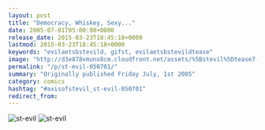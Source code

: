 ```yaml
---
layout: post
title: "Democracy, Whiskey, Sexy..."
date: 2005-07-01T05:00:00+0000
release_date: 2015-03-23T18:45:18+0000
lastmod: 2015-03-23T18:45:18+0000
keywords: "evilaetsbstevild, gifst, evilaetsbstevildtease"
image: "http://d3e878vmunx8cm.cloudfront.net/assets/%5Bstevil%5Dtease7-01-06.gif"
permalink: "/p/st-evil-050701/"
summary: "Originally published Friday July, 1st 2005"
category: comics
hashtag: "#axisofstevil_st-evil-050701"
redirect_from:
---
```


![st-evil](http://d3e878vmunx8cm.cloudfront.net/assets/%5Bstevil%5Dtease7-01-06.gif)
![st-evil](http://d3e878vmunx8cm.cloudfront.net/assets/%5Bstevil%5D7-01-06.gif)
